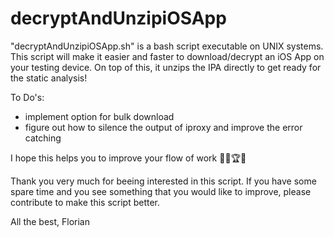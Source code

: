 # decryptAndUnzipiOSApp  

"decryptAndUnzipiOSApp.sh" is a bash script executable on UNIX systems. 
This script will make it easier and faster to download/decrypt an iOS App on your testing device. On top of this, it unzips the IPA directly to get ready for the static analysis! 

To Do's:

* implement option for bulk download
* figure out how to silence the output of iproxy and improve the error catching

I hope this helps you to improve your flow of work 🎉📱🏆🎊

Thank you very much for beeing interested in this script. If you have some spare time and you see something that you would like to improve, please contribute to make this script better.

All the best,
Florian

